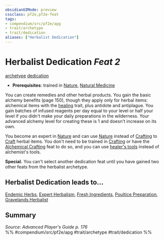 ```yaml
---
obsidianUIMode: preview
cssclass: pf2e,pf2e-feat
tags:
- compendium/src/pf2e/apg
- trait/archetype
- trait/dedication
aliases: ["Herbalist Dedication"]
---
```

# Herbalist Dedication  *Feat 2*  
[archetype](../../rules/traits/archetype.md)  [dedication](../../rules/traits/dedication.md)  

- **Prerequisites**: trained in [Nature](../skills.md#Nature), [Natural Medicine](natural-medicine.md)

You can create remedies and other herbal products. You gain the basic alchemy benefits (page 150), though they apply only for herbal items: alchemical items with the [healing](../../rules/traits/healing.md) trait, plus antidote and antiplague. You gain batches of infused reagents per day equal to your level or half your level if you didn't make your daily preparations in the wilderness. Your advanced alchemy level for creating these is 1 and doesn't increase on its own.

You become an expert in [Nature](../skills.md#Nature) and can use [Nature](../skills.md#Nature) instead of [Crafting](../skills.md#Crafting) to [Craft](../../rules/actions/craft.md) herbal items. You don't need to be trained in [Crafting](../skills.md#Crafting) or have the [Alchemical Crafting](alchemical-crafting.md) feat to do so, and you can use [healer's tools](../equipment/items/healers-tools.md) instead of alchemist's tools.

**Special.** You can't select another dedication feat until you have gained two other feats from the herbalist archetype.

## Herbalist Dedication leads to...

[Endemic Herbs](endemic-herbs-apg.md), [Expert Herbalism](expert-herbalism-apg.md), [Fresh Ingredients](fresh-ingredients-apg.md), [Poultice Preparation](poultice-preparation-apg.md), [Gravelands Herbalist](gravelands-herbalist-lokl.md)

## Summary

*Source: Advanced Player's Guide p. 176*  
%% #compendium/src/pf2e/apg #trait/archetype #trait/dedication %%